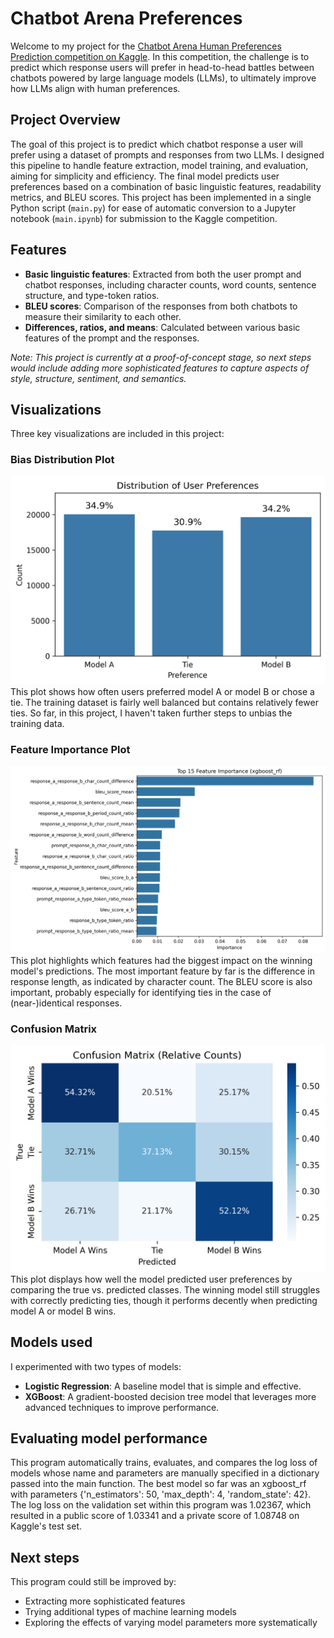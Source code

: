 # Chatbot Arena Preferences

Welcome to my project for the 
[Chatbot Arena Human Preferences Prediction competition on Kaggle](https://www.kaggle.com/competitions/lmsys-chatbot-arena). In this competition, the challenge 
is to predict which response users 
will prefer in head-to-head battles 
between chatbots powered by large 
language models (LLMs), to 
ultimately improve how LLMs align with 
human preferences. 

## Project Overview

The goal of this project is to predict which chatbot response a user will prefer using a dataset of prompts and responses from two LLMs. I designed this pipeline to handle feature extraction, model training, and evaluation, aiming for simplicity and efficiency. The final model predicts user preferences based on a combination of basic linguistic features, readability metrics, and BLEU scores. 
This project has been implemented in 
a single Python script (`main.py`) for 
ease of automatic conversion to a 
Jupyter 
notebook (`main.ipynb`) for 
submission to the 
Kaggle competition.

## Features

- **Basic linguistic features**: 
  Extracted from both the user prompt and chatbot responses, including character counts, word counts, sentence structure, and type-token ratios.
- **BLEU scores**: Comparison of the 
  responses from both chatbots to 
  measure their similarity to each 
  other.
- **Differences, ratios, and 
  means**: Calculated between 
  various basic features of the prompt 
  and the responses.

*Note: This project is currently at 
a proof-of-concept stage, so 
next steps would include adding more 
sophisticated features to capture
aspects of style, structure, 
sentiment, and 
semantics.*

## Visualizations

Three key visualizations are included in this project:

### Bias Distribution Plot
   ![Bias Distribution](bias_distribution.png)
This plot shows 
   how often users preferred model A 
   or model B or chose a tie. The 
   training dataset is fairly well 
   balanced but contains relatively 
   fewer ties. So far, in this 
   project, I haven't taken further 
   steps to unbias the training data.


### Feature Importance Plot 

   ![Feature Importance](evaluation_feature_importance.png)
   This plot highlights which features 
   had the 
   biggest impact on the winning 
   model's predictions. The most 
   important 
   feature by far is the 
   difference in response length,
   as indicated by character count. 
   The BLEU score is also important, 
   probably especially for 
   identifying ties in the case of 
   (near-)identical responses.


### Confusion Matrix
   ![Confusion Matrix](evaluation_confusion_matrix.png)
This plot displays how 
well the model predicted user 
   preferences by comparing the true 
   vs. predicted classes.
   The winning model still 
   struggles with 
   correctly predicting ties, though 
   it performs decently when predicting 
   model A or model B wins.


## Models used

I experimented with two types of models:
- **Logistic Regression**: A baseline model that is simple and effective.
- **XGBoost**: A gradient-boosted decision tree model that leverages more advanced techniques to improve performance.

## Evaluating model performance
This program automatically trains, 
evaluates, and compares the log loss 
of models whose name and parameters 
are manually specified in a 
dictionary passed into the main 
function.
The best model so far was an 
xgboost_rf with parameters 
{'n_estimators': 50, 
'max_depth': 4, 'random_state': 42}. 
The log loss on the validation set 
within this program
was 1.02367, which resulted in a 
public score of 1.03341 and a 
private score of 1.08748 on Kaggle's 
test set.

## Next steps
This program could still be improved 
by: 
* Extracting more sophisticated features
* Trying additional types of 
  machine learning models
* Exploring the effects of varying 
  model parameters more systematically

